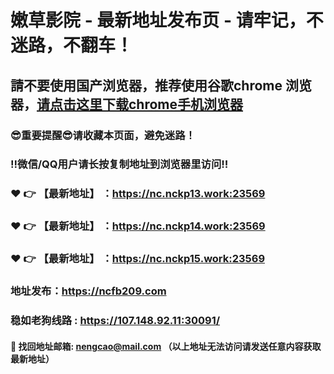 # 嫩草影院 - 最新地址发布页 - 请牢记，不迷路，不翻车！

## 請不要使用国产浏览器，推荐使用谷歌chrome 浏览器，<a href = "https://www.google.cn/chrome/">请点击这里下载chrome手机浏览器</a>

### :sunglasses:重要提醒:sunglasses:请收藏本页面，避免迷路！
### ‼️微信/QQ用户请长按复制地址到浏览器里访问‼️

### :heart: :point_right: 【最新地址】 ：https://nc.nckp13.work:23569
### :heart: :point_right: 【最新地址】 ：https://nc.nckp14.work:23569
### :heart: :point_right: 【最新地址】 ：https://nc.nckp15.work:23569

### 地址发布：https://ncfb209.com
### 稳如老狗线路 :  https://107.148.92.11:30091/

#### :e-mail: __找回地址邮箱: nengcao@mail.com （以上地址无法访问请发送任意内容获取最新地址）__
